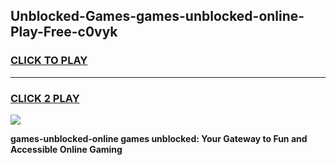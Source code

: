 
## Unblocked-Games-games-unblocked-online-Play-Free-c0vyk
<h3>
<a href="https://premium76.site?title=games-unblocked-online&ref=20M">CLICK TO PLAY</a></h3>
<hr>

<h3>
<a href="https://premium76.site?title=games-unblocked-online&ref=20M">CLICK 2 PLAY</a>
  
</h3>

<a href="https://premium76.site?title=games-unblocked-online&ref=19M"><img src="https://clearcache.store/games.png"></a>


**games-unblocked-online games unblocked: Your Gateway to Fun and Accessible Online Gaming**
